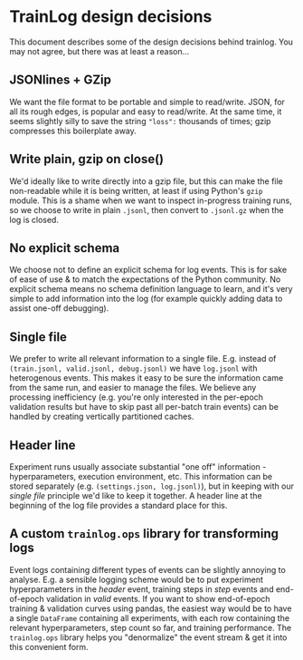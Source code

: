 # TrainLog design decisions

This document describes some of the design decisions behind trainlog. You may not agree, but there was at least a reason...

## JSONlines + GZip

We want the file format to be portable and simple to read/write. JSON, for all its rough edges, is popular and easy to read/write. At the same time, it seems slightly silly to save the string `"loss":` thousands of times; gzip compresses this boilerplate away.

## Write plain, gzip on close()

We'd ideally like to write directly into a gzip file, but this can make the file non-readable while it is being written, at least if using Python's `gzip` module. This is a shame when we want to inspect in-progress training runs, so we choose to write in plain `.jsonl`, then convert to `.jsonl.gz` when the log is closed.

## No explicit schema

We choose not to define an explicit schema for log events. This is for sake of ease of use & to match the expectations of the Python community. No explicit schema means no schema definition language to learn, and it's very simple to add information into the log (for example quickly adding data to assist one-off debugging).

## Single file

We prefer to write all relevant information to a single file. E.g. instead of `(train.jsonl, valid.jsonl, debug.jsonl)` we have `log.jsonl` with heterogenous events. This makes it easy to be sure the information came from the same run, and easier to manage the files. We believe any processing inefficiency (e.g. you're only interested in the per-epoch validation results but have to skip past all per-batch train events) can be handled by creating vertically partitioned caches.

## Header line

Experiment runs usually associate substantial "one off" information - hyperparameters, execution environment, etc. This information can be stored separately (e.g. `(settings.json, log.jsonl)`), but in keeping with our _single file_ principle we'd like to keep it together. A header line at the beginning of the log file provides a standard place for this.

## A custom `trainlog.ops` library for transforming logs

Event logs containing different types of events can be slightly annoying to analyse. E.g. a sensible logging scheme would be to put experiment hyperparameters in the _header_ event, training steps in _step_ events and end-of-epoch validation in _valid_ events. If you want to show end-of-epoch training & validation curves using pandas, the easiest way would be to have a single `DataFrame` containing all experiments, with each row containing the relevant hyperparameters, step count so far, and training performance. The `trainlog.ops` library helps you "denormalize" the event stream & get it into this convenient form.
